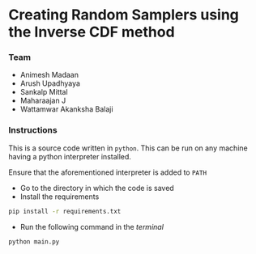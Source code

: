 # Creating Random Samplers using the Inverse CDF method

### Team
- Animesh Madaan
- Arush Upadhyaya
- Sankalp Mittal
- Maharaajan J
- Wattamwar Akanksha Balaji

### Instructions
This is a source code written in `python`. This can be run on any machine having a python interpreter installed. 

Ensure that the aforementioned interpreter is added to `PATH`

- Go to the directory in which the code is saved 
- Install the requirements
```bash 
pip install -r requirements.txt
```
- Run the following command in the *terminal* 
```bash
python main.py
```
